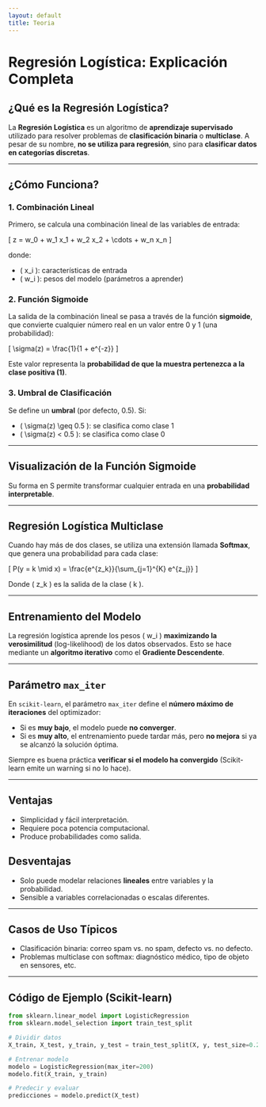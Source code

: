 ```yaml
---
layout: default
title: Teoria
---
```


# Regresión Logística: Explicación Completa

## ¿Qué es la Regresión Logística?

La **Regresión Logística** es un algoritmo de **aprendizaje supervisado** utilizado para resolver problemas de **clasificación binaria** o **multiclase**. A pesar de su nombre, **no se utiliza para regresión**, sino para **clasificar datos en categorías discretas**.

---

## ¿Cómo Funciona?

### 1. Combinación Lineal

Primero, se calcula una combinación lineal de las variables de entrada:

\[
z = w_0 + w_1 x_1 + w_2 x_2 + \cdots + w_n x_n
\]

donde:

- \( x_i \): características de entrada
- \( w_i \): pesos del modelo (parámetros a aprender)

### 2. Función Sigmoide

La salida de la combinación lineal se pasa a través de la función **sigmoide**, que convierte cualquier número real en un valor entre 0 y 1 (una probabilidad):

\[
\sigma(z) = \frac{1}{1 + e^{-z}}
\]

Este valor representa la **probabilidad de que la muestra pertenezca a la clase positiva (1)**.

### 3. Umbral de Clasificación

Se define un **umbral** (por defecto, 0.5). Si:

- \( \sigma(z) \geq 0.5 \): se clasifica como clase 1
- \( \sigma(z) < 0.5 \): se clasifica como clase 0

---

## Visualización de la Función Sigmoide

Su forma en S permite transformar cualquier entrada en una **probabilidad interpretable**.

---

## Regresión Logística Multiclase

Cuando hay más de dos clases, se utiliza una extensión llamada **Softmax**, que genera una probabilidad para cada clase:

\[
P(y = k \mid x) = \frac{e^{z_k}}{\sum_{j=1}^{K} e^{z_j}}
\]

Donde \( z_k \) es la salida de la clase \( k \).

---

## Entrenamiento del Modelo

La regresión logística aprende los pesos \( w_i \) **maximizando la verosimilitud** (log-likelihood) de los datos observados. Esto se hace mediante un **algoritmo iterativo** como el **Gradiente Descendente**.

---

## Parámetro `max_iter`

En `scikit-learn`, el parámetro `max_iter` define el **número máximo de iteraciones** del optimizador:

- Si es **muy bajo**, el modelo puede **no converger**.
- Si es **muy alto**, el entrenamiento puede tardar más, pero **no mejora** si ya se alcanzó la solución óptima.

Siempre es buena práctica **verificar si el modelo ha convergido** (Scikit-learn emite un warning si no lo hace).

---

## Ventajas

- Simplicidad y fácil interpretación.
- Requiere poca potencia computacional.
- Produce probabilidades como salida.

## Desventajas

- Solo puede modelar relaciones **lineales** entre variables y la probabilidad.
- Sensible a variables correlacionadas o escalas diferentes.

---

## Casos de Uso Típicos

- Clasificación binaria: correo spam vs. no spam, defecto vs. no defecto.
- Problemas multiclase con softmax: diagnóstico médico, tipo de objeto en sensores, etc.

---

## Código de Ejemplo (Scikit-learn)

```python
from sklearn.linear_model import LogisticRegression
from sklearn.model_selection import train_test_split

# Dividir datos
X_train, X_test, y_train, y_test = train_test_split(X, y, test_size=0.2)

# Entrenar modelo
modelo = LogisticRegression(max_iter=200)
modelo.fit(X_train, y_train)

# Predecir y evaluar
predicciones = modelo.predict(X_test)